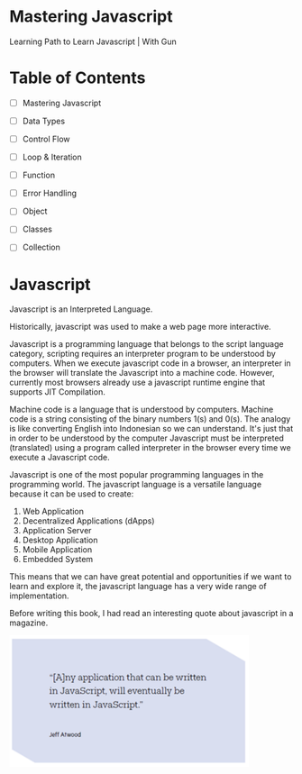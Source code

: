 # Mastering Javascript
 Learning Path to Learn Javascript | With Gun



# Table of Contents

- [ ] Mastering Javascript
- [ ] Data Types
- [ ] Control Flow
- [ ] Loop & Iteration
- [ ] Function
- [ ] Error Handling
- [ ] Object
- [ ] Classes
- [ ] Collection





# Javascript

Javascript is an Interpreted Language.

Historically, javascript was used to make a web page more interactive.

Javascript is a programming language that belongs to the script language category, scripting requires an interpreter program to be understood by computers. When we execute javascript code in a browser, an interpreter in the browser will translate the Javascript into a machine code. However, currently most browsers already use a javascript runtime engine that supports JIT Compilation.

Machine code is a language that is understood by computers. Machine code is a string consisting of the binary numbers 1(s) and 0(s). The analogy is like converting English into Indonesian so we can understand. It's just that in order to be understood by the computer Javascript must be interpreted (translated) using a program called interpreter in the browser every time we execute a Javascript code.

Javascript is one of the most popular programming languages in the programming world. The javascript language is a versatile language because it can be used to create:

1. Web Application
2. Decentralized Applications (dApps)
3. Application Server
4. Desktop Application
5. Mobile Application
6. Embedded System

This means that we can have great potential and opportunities if we want to learn and explore it, the javascript language has a very wide range of implementation.

Before writing this book, I had read an interesting quote about javascript in a magazine.

<img src="assets/Jeff-atwood.png" style="zoom:120%;" />
